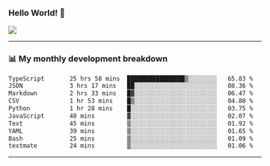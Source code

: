 ### Hello World! 👋

<a>
  <img align="center" src="https://github-readme-stats.vercel.app/api?username=megatunger&count_private=true&include_all_commits=true&bg_color=30,56CCF2,2F80ED&title_color=fff&text_color=fff" />
</a>

------
### 📊 My monthly development breakdown

<!--START_SECTION:waka-->

```txt
TypeScript       25 hrs 58 mins  ████████████████▒░░░░░░░░   65.83 %
JSON             3 hrs 17 mins   ██░░░░░░░░░░░░░░░░░░░░░░░   08.36 %
Markdown         2 hrs 33 mins   █▓░░░░░░░░░░░░░░░░░░░░░░░   06.47 %
CSV              1 hr 53 mins    █▒░░░░░░░░░░░░░░░░░░░░░░░   04.80 %
Python           1 hr 28 mins    █░░░░░░░░░░░░░░░░░░░░░░░░   03.75 %
JavaScript       48 mins         ▓░░░░░░░░░░░░░░░░░░░░░░░░   02.07 %
Text             45 mins         ▒░░░░░░░░░░░░░░░░░░░░░░░░   01.92 %
YAML             39 mins         ▒░░░░░░░░░░░░░░░░░░░░░░░░   01.65 %
Bash             25 mins         ▒░░░░░░░░░░░░░░░░░░░░░░░░   01.09 %
textmate         24 mins         ▒░░░░░░░░░░░░░░░░░░░░░░░░   01.06 %
```

<!--END_SECTION:waka-->

------
